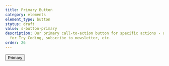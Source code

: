 ```yaml
---
title: Primary Button
category: elements
element_type: button
status: draft
value: s-button-primary
description: Our primary call-to-action button for specific actions - apply, register
  for Try Coding, subscribe to newsletter, etc.
order: 26
---
```

<button class="s-button s-button-primary">Primary</button>